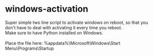 # windows-activation
Super simple two line script to activate windows on reboot, so that you don't have to deal with activating it every time you reboot.<br>
Make sure to have Python installed on Windows.<br><br>
Place the file here:  %appdata%\Microsoft\Windows\Start Menu\Programs\Startup

